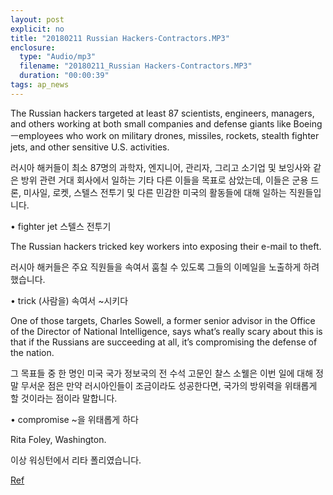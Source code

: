 ```yaml
---
layout: post
explicit: no
title: "20180211 Russian Hackers-Contractors.MP3"
enclosure:
  type: "Audio/mp3"
  filename: "20180211_Russian Hackers-Contractors.MP3"
  duration: "00:00:39"
tags: ap_news
---
```


The Russian hackers targeted at least 87 scientists, engineers, managers, and others working at both small companies and defense giants like Boeingㅡemployees who work on military drones, missiles, rockets, stealth fighter jets, and other sensitive U.S. activities.

러시아 해커들이 최소 87명의 과학자, 엔지니어, 관리자, 그리고 소기업 및 보잉사와 같은 방위 관련 거대 회사에서 일하는 기타 다른 이들을 목표로 삼았는데, 이들은 군용 드론, 미사일, 로켓, 스텔스 전투기 및 다른 민감한 미국의 활동들에 대해 일하는 직원들입니다.

• fighter jet 스텔스 전투기







The Russian hackers tricked key workers into exposing their e-mail to theft.

러시아 해커들은 주요 직원들을 속여서 훔칠 수 있도록 그들의 이메일을 노출하게 하려 했습니다.

• trick (사람을) 속여서 ~시키다 







One of those targets, Charles Sowell, a former senior advisor in the Office of the Director of National Intelligence, says what’s really scary about this is that if the Russians are succeeding at all, it’s compromising the defense of the nation.

그 목표들 중 한 명인 미국 국가 정보국의 전 수석 고문인 찰스 소웰은 이번 일에 대해 정말 무서운 점은 만약 러시아인들이 조금이라도 성공한다면, 국가의 방위력을 위태롭게 할 것이라는 점이라 말합니다.

• compromise ~을 위태롭게 하다







Rita Foley, Washington.

이상 워싱턴에서 리타 폴리였습니다.





[Ref](http://www.hackers.co.kr/?c=s_eng/eng_contents/I_others_APnews&iframe=&uid=5597)

